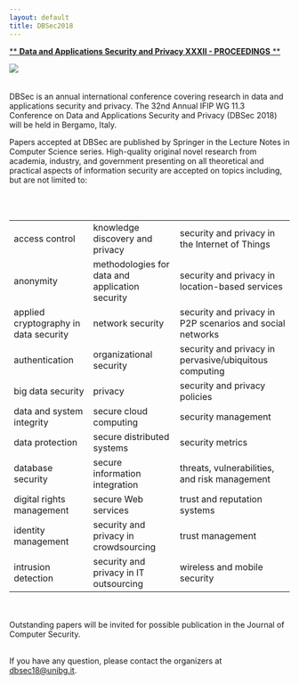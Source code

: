 ```yaml
---
layout: default
title: DBSec2018
---
```


[** **Data and Applications Security and Privacy XXXII - PROCEEDINGS** **](https://link.springer.com/book/10.1007/978-3-319-95729-6)

<div class="row">
  <div class="col-xs-10 col-xs-offset-1 col-sm-6 col-sm-offset-0 col-md-4">
  <img class="img-responsive img-rounded" src="{{ "/assets/images/bergamo.jpg" | relative_url }}" style="margin-bottom: 20px;"/>
  </div>
  <div class="col-xs-12 col-sm-6 col-md-7">
  <p>DBSec is an annual international conference covering research in data and applications security and privacy.
  The 32nd Annual IFIP WG 11.3 Conference on Data and Applications Security and Privacy (DBSec 2018) will be held in Bergamo, Italy.</p>
  <p>Papers accepted at DBSec are published by Springer in the Lecture Notes in Computer Science series.
  High-quality original novel research from academia, industry, and government presenting on all theoretical and practical aspects of information security are accepted on topics including, but are not limited to:</p>
  </div>
</div>

<br/><br/>

<table width="100%">
   <tbody>
      <tr>
         <td>access control</td>
         <td>knowledge discovery and privacy</td>
         <td>security and privacy in the Internet of Things</td>
      </tr>
      <tr>
         <td>anonymity</td>
         <td>methodologies for data and application security</td>
         <td>security and privacy in location-based services</td>
      </tr>
      <tr>
         <td>applied cryptography in data security</td>
         <td>network security</td>
         <td>security and privacy in P2P scenarios and social networks</td>
      </tr>
      <tr>
         <td>authentication</td>
         <td>organizational security</td>
         <td>security and privacy in pervasive/ubiquitous computing</td>
      </tr>
      <tr>
         <td>big data security</td>
         <td>privacy</td>
         <td>security and privacy policies</td>
         </tr><tr>
         <td>data and system integrity</td>
         <td>secure cloud computing</td>
         <td>security management</td>
      </tr>
      <tr>
         <td>data protection</td>
         <td>secure distributed systems</td>
         <td>security metrics</td>
      </tr>
      <tr>
         <td>database security</td>
         <td>secure information integration</td>
         <td>threats, vulnerabilities, and risk management</td>
      </tr>
      <tr>
         <td>digital rights management</td>
         <td>secure Web services</td>
         <td>trust and reputation systems</td>
      </tr>
      <tr>
         <td>identity management</td>
         <td>security and privacy in crowdsourcing</td>
         <td>trust management</td>
      </tr>
      <tr>
         <td>intrusion detection </td>
         <td>security and privacy in IT outsourcing</td>
         <td>wireless and mobile security</td>
      </tr>
   </tbody>
</table>

<br><br>
Outstanding papers will be invited for possible publication in the Journal of
Computer Security.
<br><br>

If you have any question, please contact the organizers at [dbsec18@unibg.it](mailto:dbsec18@unibg.it).
